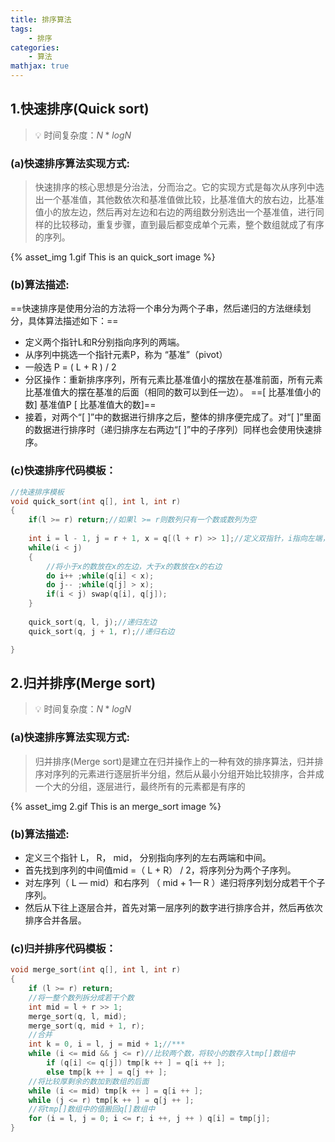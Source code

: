 ```yaml
---
title: 排序算法
tags:
	- 排序
categories: 
	- 算法
mathjax: true
---
```




## 1.快速排序(Quick sort)
>💡 时间复杂度：$N*log N$

### (a)快速排序算法实现方式:
>快速排序的核心思想是分治法，分而治之。它的实现方式是每次从序列中选出一个基准值，其他数依次和基准值做比较，比基准值大的放右边，比基准值小的放左边，然后再对左边和右边的两组数分别选出一个基准值，进行同样的比较移动，重复步骤，直到最后都变成单个元素，整个数组就成了有序的序列。

{% asset_img 1.gif This is an quick_sort image %}


### (b)算法描述:
==快速排序是使用分治的方法将一个串分为两个子串，然后递归的方法继续划分，具体算法描述如下：==

- 定义两个指针L和R分别指向序列的两端。
- 从序列中挑选一个指针元素P，称为 “基准”（pivot）
- 一般选 P = ( L + R ) / 2
- 分区操作：重新排序序列，所有元素比基准值小的摆放在基准前面，所有元素比基准值大的摆在基准的后面（相同的数可以到任一边）。
==[ 比基准值小的数] 基准值P [ 比基准值大的数]==
- 接着，对两个“[ ]”中的数据进行排序之后，整体的排序便完成了。对“[ ]”里面的数据进行排序时（递归排序左右两边“[ ]”中的子序列）同样也会使用快速排序。
### (c)快速排序代码模板：
```cpp
//快速排序模板
void quick_sort(int q[], int l, int r)
{
	if(l >= r) return;//如果l >= r则数列只有一个数或数列为空
	
	int i = l - 1, j = r + 1, x = q[(l + r) >> 1];//定义双指针，i指向左端，j指向右端，x为数列的基准值
	while(i < j)
	{
		//将小于x的数放在x的左边，大于x的数放在x的右边
		do i++ ;while(q[i] < x);
		do j-- ;while(q[j] > x);
		if(i < j) swap(q[i], q[j]);	
	}
	
	quick_sort(q, l, j);//递归左边
	quick_sort(q, j + 1, r);//递归右边

}
```






## 2.归并排序(Merge sort)
>💡 时间复杂度：$N* log N$

### (a)快速排序算法实现方式:
>归并排序(Merge sort)是建立在归并操作上的一种有效的排序算法，归并排序对序列的元素进行逐层折半分组，然后从最小分组开始比较排序，合并成一个大的分组，逐层进行，最终所有的元素都是有序的

{% asset_img 2.gif This is an merge_sort image %}




### (b)算法描述:
- 定义三个指针 L， R， mid， 分别指向序列的左右两端和中间。
- 首先找到序列的中间值mid =（ L + R） / 2，将序列分为两个子序列。
- 对左序列（ L — mid）和右序列 （ mid + 1— R ）递归将序列划分成若干个子序列。
- 然后从下往上逐层合并，首先对第一层序列的数字进行排序合并，然后再依次排序合并各层。
### (c)归并排序代码模板：
```cpp
void merge_sort(int q[], int l, int r)    
{
	if (l >= r) return;
	//将一整个数列拆分成若干个数
	int mid = l + r >> 1;
	merge_sort(q, l, mid);
	merge_sort(q, mid + 1, r);
	//合并
	int k = 0, i = l, j = mid + 1;//***
	while (i <= mid && j <= r)//比较两个数，将较小的数存入tmp[]数组中
	    if (q[i] <= q[j]) tmp[k ++ ] = q[i ++ ];
	    else tmp[k ++ ] = q[j ++ ];
	//将比较厚剩余的数加到数组的后面
	while (i <= mid) tmp[k ++ ] = q[i ++ ];
	while (j <= r) tmp[k ++ ] = q[j ++ ];
	//将tmp[]数组中的值搬回q[]数组中
	for (i = l, j = 0; i <= r; i ++, j ++ ) q[i] = tmp[j];
}
```

